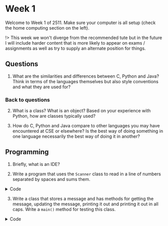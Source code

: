 # Week 1

Welcome to Week 1 of 2511.  Make sure your computer is all setup (check the home computing section on the left).

!> This week we won't diverge from the recommended tute but in the future I will include harder content that is more likely to appear on exams / assignments as well as try to supply an alternate position for things.

## Questions

1. What are the similarities and differences between C, Python and Java? Think in terms of the languages themselves but also style conventions and what they are used for?

### Back to questions

2. What is a class? What is an object? Based on your experience with Python, how are classes typically used?

3. How do C, Python and Java compare to other languages you may have encountered at CSE or elsewhere? Is the best way of doing something in one language necessarily the best way of doing it in another?

## Programming

1. Briefly, what is an IDE?

2. Write a program that uses the `Scanner` class to read in a line of numbers separated by spaces and sums them.

<details>
<summary>Code</summary>

[](T3/2511/Tute1/sum/Sum.java ':include :type=code java')

</details>

3. Write a class that stores a message and has methods for getting the message, updating the message, printing it out and printing it out in all caps. Write a `main()` method for testing this class.

<details>
<summary>Code</summary>

[](src/shouter/C_shouter.c ':include :type=code c')

[](src/shouter/Shouter.java ':include :type=code java')

</details>